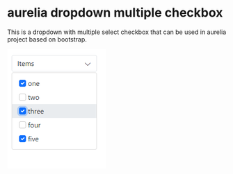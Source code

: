 # aurelia dropdown multiple checkbox
This is a dropdown with multiple select checkbox that can be used in aurelia project based on bootstrap.

![dropdown](aurelia-dropdown.png)

